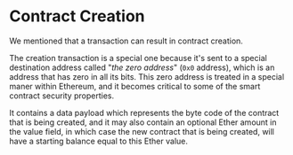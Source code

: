 # Contract Creation

We mentioned that a transaction can result in contract creation.

The creation transaction is a special one because it's sent to a special destination address called "_the zero address_" (`0x0` address), which is an address that has zero in all its bits. This zero address is treated in a special maner within Ethereum, and it becomes critical to some of the smart contract security properties.

It contains a data payload which represents the byte code of the contract that is being created, and it may also contain an optional Ether amount in the value field, in which case the new contract that is being created, will have a starting balance equal to this Ether value.